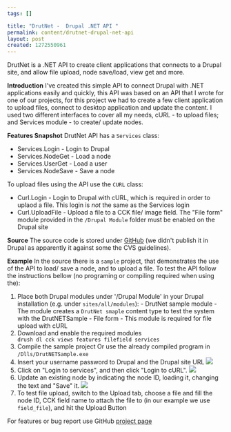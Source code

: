 ```yaml
--- 
tags: []

title: "DrutNet -  Drupal .NET API "
permalink: content/drutnet-drupal-net-api
layout: post
created: 1272550961
---
```

DrutNet is a .NET API to create client applications that connects to a Drupal site, and allow file upload, node save/load, view get and more.

<strong>Introduction</strong>
I've created this simple API to connect Drupal with .NET applications easily and quickly, this API was based on an API that I wrote for one of our projects, for this project we had to create a few client application to upload files, connect to desktop application and update the content. I used two different interfaces to cover all my needs, cURL - to upload files; and Services module - to create/ update nodes.

<strong>Features Snapshot</strong>
DrutNet API has a <code>Services</code> class:
<ul>
<li>Services.Login - Login to Drupal</li>
<li>Services.NodeGet - Load a node</li>
<li>Services.UserGet - Load a user</li>
<li>Services.NodeSave - Save a node</li>
</ul>

To upload files using the API use the <code>CURL</code> class:
<ul>
<li>Curl.Login - Login to Drupal with cURL, which is required in order to uplaod a file. This login is <em>not</em> the same as the Services login</li>
<li>Curl.UploadFile - Upload a file to a CCK file/ image field. The "File form" module provided in the <code>/Drupal Module</code> folder must be enabled on the Drupal site</li>
</ul>

<strong>Source</strong>
The source code is stored under <a href="http://github.com/bricel/DrutNet">GitHub</a>  (we didn't publish it in Drupal as apparently it against some the CVS guidelines).

<strong>Example</strong>
In the source there is a <code>sample</code> project, that demonstrates the use of the API to load/ save a node, and to upload a file.
To test the API follow the instructions bellow (no programing or compiling required when using the):

<ol>
<li>Place both Drupal modules under '/Drupal Module' in your Drupal installation (e.g. under <code>sites/all/modules</code>):
- DrutNet sample module - The module creates a <code>DrutNet smaple</code> content type to test the system with the DrutNETSample
- File form - This module is required for file upload with cURL
<li>Download and enable the required modules
<code>
drush dl cck views features filefield services
</code>
</li>
<li>Compile the sample project Or use the already compiled program in <code>/Dlls/DrutNETSample.exe</code></li>
<li>Insert your username password to Drupal and the Drupal site URL
<img src="http://www.gizra.com/sites/default/files/Drutnet1.png" /><br/>
</li>
<li>Click on "Login to services", and then click "Login to cURL".
<img src="http://www.gizra.com/sites/default/files/Drutnet2.png" /><br/>
</li>
<li>Update an existing node by indicating the node ID, loading it, changing the text and "Save" it.
<img src="http://www.gizra.com/sites/default/files/Drutnet3.png" /><br/>
</li>
<li>To test file upload, switch to the Upload tab, choose a file and fill the node ID, CCK field name to attach the file to (in our example we use <code>field_file</code>), and hit the Upload Button</li>
</ol>

For features or bug report use GitHub <a href="http://github.com/bricel/DrutNet/issues">project page</a>
